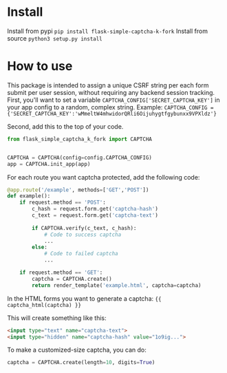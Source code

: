 # Install
Install from pypi
```pip install flask-simple-captcha-k-fork```
Install from source
```python3 setup.py install```

# How to use
This package is intended to assign a unique CSRF string per each form submit per user session, without requiring any backend session tracking. First, you'll want to set a variable `CAPTCHA_CONFIG['SECRET_CAPTCHA_KEY']` in your app config to a random, complex string. Example: `CAPTCHA_CONFIG = {'SECRET_CAPTCHA_KEY':'wMmeltW4mhwidorQRli6Oijuhygtfgybunxx9VPXldz'}`

Second, add this to the top of your code.

```python
from flask_simple_captcha_k_fork import CAPTCHA


CAPTCHA = CAPTCHA(config=config.CAPTCHA_CONFIG)
app = CAPTCHA.init_app(app)
```

For each route you want captcha protected, add the following code:

```python
@app.route('/example', methods=['GET','POST'])
def example():
    if request.method == 'POST':
        c_hash = request.form.get('captcha-hash')
        c_text = request.form.get('captcha-text')
        
        if CAPTCHA.verify(c_text, c_hash):
            # Code to success captcha
            ...
        else:
            # Code to failed captcha
            ...

    if request.method == 'GET':
        captcha = CAPTCHA.create()
        return render_template('example.html', captcha=captcha)
```


In the HTML forms you want to generate a captcha: `{{ captcha_html(captcha) }}`

This will create something like this:
```html
<input type="text" name="captcha-text">
<input type="hidden" name="captcha-hash" value="1o9ig...">
```


To make a customized-size captcha, you can do:

```python
captcha = CAPTCHA.create(length=10, digits=True)
```

